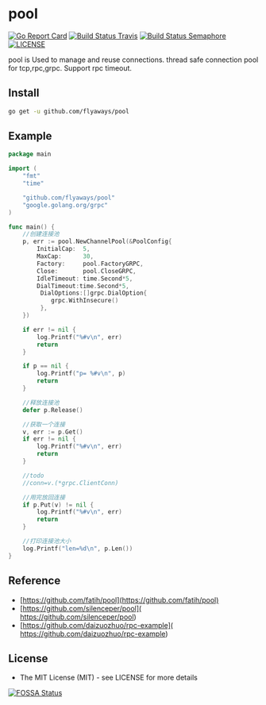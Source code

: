 # pool
[![Go Report Card](https://goreportcard.com/badge/github.com/flyaways/pool?style=flat-square)](https://goreportcard.com/report/github.com/flyaways/pool)
[![Build Status Travis](https://travis-ci.org/flyaways/pool.svg?branch=master)](https://travis-ci.org/flyaways/pool)
[![Build Status Semaphore](https://semaphoreci.com/api/v1/flyaways/pool/branches/master/shields_badge.svg)](https://semaphoreci.com/flyaways/pool)
[![LICENSE](https://img.shields.io/badge/licence-Apache%202.0-brightgreen.svg?style=flat-square)](https://github.com/flyaways/pool/blob/master/LICENSE)

pool is Used to manage and reuse connections.
thread safe connection pool for tcp,rpc,grpc. 
Support rpc timeout.

## Install
```sh
go get -u github.com/flyaways/pool
```

## Example
```go
package main

import (
	"fmt"
	"time"

	"github.com/flyaways/pool"
	"google.golang.org/grpc"
)

func main() { 
	//创建连接池
	p, err := pool.NewChannelPool(&PoolConfig{
		InitialCap:  5,
		MaxCap:      30,
		Factory:     pool.FactoryGRPC,
		Close:       pool.CloseGRPC,
		IdleTimeout: time.Second*5,
		DialTimeout:time.Second*5,
		 DialOptions:[]grpc.DialOption{
         	grpc.WithInsecure()
		 },
	})

	if err != nil {
		log.Printf("%#v\n", err)
		return
	}

	if p == nil {
		log.Printf("p= %#v\n", p)
		return
	}

	//释放连接池
	defer p.Release()

	//获取一个连接
	v, err := p.Get()
	if err != nil {
		log.Printf("%#v\n", err)
		return
	}

	//todo
	//conn=v.(*grpc.ClientConn)

	//用完放回连接
	if p.Put(v) != nil {
		log.Printf("%#v\n", err)
		return
	}

	//打印连接池大小
	log.Printf("len=%d\n", p.Len())
}
```

## Reference
 * [https://github.com/fatih/pool](https://github.com/fatih/pool)
 * [https://github.com/silenceper/pool]( https://github.com/silenceper/pool)
 * [https://github.com/daizuozhuo/rpc-example]( https://github.com/daizuozhuo/rpc-example)

## License
* The MIT License (MIT) - see LICENSE for more details

[![FOSSA Status](https://app.fossa.io/api/projects/git%2Bhttps%3A%2F%2Fgithub.com%2Fflyaways%2Fpool.svg?type=large)](https://app.fossa.io/projects/git%2Bhttps%3A%2F%2Fgithub.com%2Fflyaways%2Fpool?ref=badge_large)
